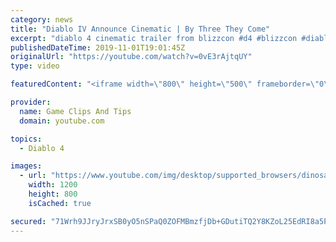 ```yaml
---
category: news
title: "Diablo IV Announce Cinematic | By Three They Come"
excerpt: "diablo 4 cinematic trailer from blizzcon #d4 #blizzcon #diablo."
publishedDateTime: 2019-11-01T19:01:45Z
originalUrl: "https://youtube.com/watch?v=0vE3rAjtqUY"
type: video

featuredContent: "<iframe width=\"800\" height=\"500\" frameborder=\"0\" src=\"https://www.youtube.com/embed/0vE3rAjtqUY\" allow=\"accelerometer; autoplay; encrypted-media; gyroscope; picture-in-picture\" allowfullscreen></iframe>"

provider:
  name: Game Clips And Tips
  domain: youtube.com

topics:
  - Diablo 4

images:
  - url: "https://www.youtube.com/img/desktop/supported_browsers/dinosaur.png"
    width: 1200
    height: 800
    isCached: true

secured: "71Wrh9JJryJrxSB0yO5nSPaQ0ZOFMBmzfjDb+GDutiTQ2Y8KZoL25EdRI8a5P0fkdlA3lKzS2Xjg6ITIziklsNNevN8jcJjJCNQZiQhV5LwWmvSzElUcWjytB4P/sCqJXkJ1E7M8e/IXpAc/i8U9P4XTt1+QyttEc0oFhc3Uas+UNBwn8mmiQ2cKBikYQuPMeIiMkY5de7sY7HDi0R75Nv99bz73cwzDAWziVdARf9zulnUyVs3Z+wRPGv1dejOXgVdQT+thfXMz7xwAOe4yfX5whFbOfLFJfjL4RBFCgR02MnxLmpigctVXHgZ6hj1og8Ht/USZu9SEI6bAL0SQJQGVtPgpoH3LS1fXYgUyGp3J0DkN6f4zAqg28o7YWmtM6UXqOkB3wzhnCD2clvSpFQ==;zdtvbuUj4OEmAIyrq7PQUw=="
---
```


